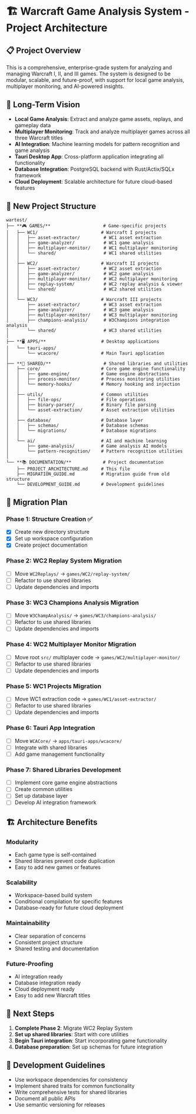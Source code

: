 # 🏗️ Warcraft Game Analysis System - Project Architecture

## **📋 Project Overview**
This is a comprehensive, enterprise-grade system for analyzing and managing Warcraft I, II, and III games. The system is designed to be modular, scalable, and future-proof, with support for local game analysis, multiplayer monitoring, and AI-powered insights.

## **🎯 Long-Term Vision**
- **Local Game Analysis**: Extract and analyze game assets, replays, and gameplay data
- **Multiplayer Monitoring**: Track and analyze multiplayer games across all three Warcraft titles
- **AI Integration**: Machine learning models for pattern recognition and game analysis
- **Tauri Desktop App**: Cross-platform application integrating all functionality
- **Database Integration**: PostgreSQL backend with Rust/Actix/SQLx framework
- **Cloud Deployment**: Scalable architecture for future cloud-based features

## **📁 New Project Structure**

```
wartest/
├── **🎮 GAMES/**                    # Game-specific projects
│   ├── WC1/                        # Warcraft I projects
│   │   ├── asset-extractor/         # WC1 asset extraction
│   │   ├── game-analyzer/           # WC1 game analysis
│   │   ├── multiplayer-monitor/     # WC1 multiplayer monitoring
│   │   └── shared/                  # WC1 shared utilities
│   │
│   ├── WC2/                        # Warcraft II projects
│   │   ├── asset-extractor/         # WC2 asset extraction
│   │   ├── game-analyzer/           # WC2 game analysis
│   │   ├── multiplayer-monitor/     # WC2 multiplayer monitoring
│   │   ├── replay-system/           # WC2 replay analysis & viewer
│   │   └── shared/                  # WC2 shared utilities
│   │
│   └── WC3/                        # Warcraft III projects
│       ├── asset-extractor/         # WC3 asset extraction
│       ├── game-analyzer/           # WC3 game analysis
│       ├── multiplayer-monitor/     # WC3 multiplayer monitoring
│       ├── champions-analysis/      # W3Champions integration analysis
│       └── shared/                  # WC3 shared utilities
│
├── **🖥️ APPS/**                     # Desktop applications
│   └── tauri-apps/
│       └── wcacore/                # Main Tauri application
│
├── **🔧 SHARED/**                    # Shared libraries and utilities
│   ├── core/                       # Core game engine functionality
│   │   ├── game-engine/            # Game engine abstractions
│   │   ├── process-monitor/        # Process monitoring utilities
│   │   └── memory-hooks/           # Memory hooking and injection
│   │
│   ├── utils/                      # Common utilities
│   │   ├── file-ops/               # File operations
│   │   ├── binary-parser/          # Binary file parsing
│   │   └── asset-extraction/       # Asset extraction utilities
│   │
│   ├── database/                   # Database layer
│   │   ├── schemas/                # Database schemas
│   │   └── migrations/             # Database migrations
│   │
│   └── ai/                         # AI and machine learning
│       ├── game-analysis/          # Game analysis AI models
│       └── pattern-recognition/    # Pattern recognition utilities
│
└── **📚 DOCUMENTATION/**            # Project documentation
    ├── PROJECT_ARCHITECTURE.md     # This file
    ├── MIGRATION_GUIDE.md          # Migration guide from old structure
    └── DEVELOPMENT_GUIDE.md        # Development guidelines
```

## **🔄 Migration Plan**

### **Phase 1: Structure Creation** ✅
- [x] Create new directory structure
- [x] Set up workspace configuration
- [x] Create project documentation

### **Phase 2: WC2 Replay System Migration**
- [ ] Move `WC2Replays/` → `games/WC2/replay-system/`
- [ ] Refactor to use shared libraries
- [ ] Update dependencies and imports

### **Phase 3: WC3 Champions Analysis Migration**
- [ ] Move `W3ChampAnalysis/` → `games/WC3/champions-analysis/`
- [ ] Refactor to use shared libraries
- [ ] Update dependencies and imports

### **Phase 4: WC2 Multiplayer Monitor Migration**
- [ ] Move root `src/` multiplayer code → `games/WC2/multiplayer-monitor/`
- [ ] Refactor to use shared libraries
- [ ] Update dependencies and imports

### **Phase 5: WC1 Projects Migration**
- [ ] Move WC1 extraction code → `games/WC1/asset-extractor/`
- [ ] Refactor to use shared libraries
- [ ] Update dependencies and imports

### **Phase 6: Tauri App Integration**
- [ ] Move `WCACore/` → `apps/tauri-apps/wcacore/`
- [ ] Integrate with shared libraries
- [ ] Add game management functionality

### **Phase 7: Shared Libraries Development**
- [ ] Implement core game engine abstractions
- [ ] Create common utilities
- [ ] Set up database layer
- [ ] Develop AI integration framework

## **🏗️ Architecture Benefits**

### **Modularity**
- Each game type is self-contained
- Shared libraries prevent code duplication
- Easy to add new games or features

### **Scalability**
- Workspace-based build system
- Conditional compilation for specific features
- Database-ready for future cloud deployment

### **Maintainability**
- Clear separation of concerns
- Consistent project structure
- Shared testing and documentation

### **Future-Proofing**
- AI integration ready
- Database integration ready
- Cloud deployment ready
- Easy to add new Warcraft titles

## **🚀 Next Steps**
1. **Complete Phase 2**: Migrate WC2 Replay System
2. **Set up shared libraries**: Start with core utilities
3. **Begin Tauri integration**: Start incorporating game functionality
4. **Database preparation**: Set up schemas for future integration

## **📝 Development Guidelines**
- Use workspace dependencies for consistency
- Implement shared traits for common functionality
- Write comprehensive tests for shared libraries
- Document all public APIs
- Use semantic versioning for releases

